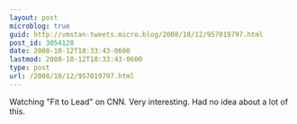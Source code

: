 ```yaml
---
layout: post
microblog: true
guid: http://vmstan-tweets.micro.blog/2008/10/12/957019797.html
post_id: 3054128
date: 2008-10-12T18:33:43-0600
lastmod: 2008-10-12T18:33:43-0600
type: post
url: /2008/10/12/957019797.html
---
```

Watching "Fit to Lead" on CNN. Very interesting. Had no idea about a lot of this.
